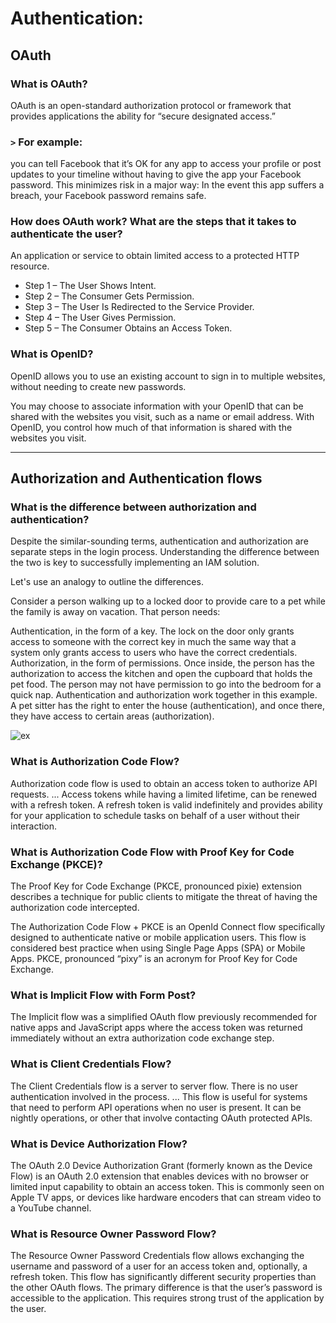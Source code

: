 # Authentication:

## **OAuth**

### What is OAuth?
OAuth is an open-standard authorization protocol or framework that provides applications the ability for “secure designated access.”

### `>` For example:
you can tell Facebook that it’s OK for any app to access your profile or post updates to your timeline without having to give the app your Facebook password. This minimizes risk in a major way: In the event this app suffers a breach, your Facebook password remains safe.

### How does OAuth work? What are the steps that it takes to authenticate the user?

An application or service to obtain limited access to a protected HTTP resource.

* Step 1 – The User Shows Intent.
* Step 2 – The Consumer Gets Permission.
* Step 3 – The User Is Redirected to the Service Provider.
* Step 4 – The User Gives Permission.
* Step 5 – The Consumer Obtains an Access Token.

### What is OpenID? 

OpenID allows you to use an existing account to sign in to multiple websites, without needing to create new passwords.

You may choose to associate information with your OpenID that can be shared with the websites you visit, such as a name or email address. With OpenID, you control how much of that information is shared with the websites you visit.

---

## **Authorization and Authentication flows**

### What is the difference between authorization and authentication?


Despite the similar-sounding terms, authentication and authorization are separate steps in the login process. Understanding the difference between the two is key to successfully implementing an IAM solution.

Let's use an analogy to outline the differences.

Consider a person walking up to a locked door to provide care to a pet while the family is away on vacation. That person needs:

Authentication, in the form of a key. The lock on the door only grants access to someone with the correct key in much the same way that a system only grants access to users who have the correct credentials.
Authorization, in the form of permissions. Once inside, the person has the authorization to access the kitchen and open the cupboard that holds the pet food. The person may not have permission to go into the bedroom for a quick nap. 
Authentication and authorization work together in this example. A pet sitter has the right to enter the house (authentication), and once there, they have access to certain areas (authorization).

![ex](https://techdifferences.com/wp-content/uploads/2018/01/Untitled-4.jpg)

### What is Authorization Code Flow?

Authorization code flow is used to obtain an access token to authorize API requests. ... Access tokens while having a limited lifetime, can be renewed with a refresh token. A refresh token is valid indefinitely and provides ability for your application to schedule tasks on behalf of a user without their interaction.

### What is Authorization Code Flow with Proof Key for Code Exchange (PKCE)?


The Proof Key for Code Exchange (PKCE, pronounced pixie) extension describes a technique for public clients to mitigate the threat of having the authorization code intercepted.

The Authorization Code Flow + PKCE is an OpenId Connect flow specifically designed to authenticate native or mobile application users. This flow is considered best practice when using Single Page Apps (SPA) or Mobile Apps. PKCE, pronounced “pixy” is an acronym for Proof Key for Code Exchange.

### What is Implicit Flow with Form Post?

The Implicit flow was a simplified OAuth flow previously recommended for native apps and JavaScript apps where the access token was returned immediately without an extra authorization code exchange step.

### What is Client Credentials Flow?

The Client Credentials flow is a server to server flow. There is no user authentication involved in the process. ... This flow is useful for systems that need to perform API operations when no user is present. It can be nightly operations, or other that involve contacting OAuth protected APIs.

### What is Device Authorization Flow?

The OAuth 2.0 Device Authorization Grant (formerly known as the Device Flow) is an OAuth 2.0 extension that enables devices with no browser or limited input capability to obtain an access token. This is commonly seen on Apple TV apps, or devices like hardware encoders that can stream video to a YouTube channel.

### What is Resource Owner Password Flow?

The Resource Owner Password Credentials flow allows exchanging the username and password of a user for an access token and, optionally, a refresh token. This flow has significantly different security properties than the other OAuth flows. The primary difference is that the user’s password is accessible to the application. This requires strong trust of the application by the user.
